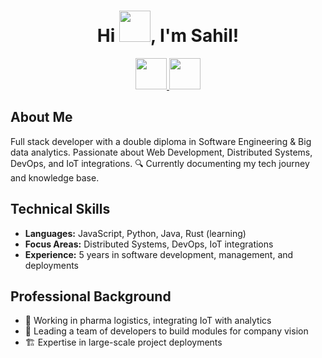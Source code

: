 <h1 align="center">Hi <img src="https://media.giphy.com/media/hvRJCLFzcasrR4ia7z/giphy.gif" width="50px">, I'm Sahil!</h1>


<p align="center">
  <a href="https://www.linkedin.com/in/smppatel99999/">
  <img width="50px" src="https://img.icons8.com/fluency/344/linkedin.png"  />
</a>
  

<a href="mailto:smppatel99999@gmail.com">
  <img width="50px" src="https://img.icons8.com/color/344/gmail-new.png" />
</a>
</p>
<!-- Typing SVG by DenverCoder1 - https://github.com/DenverCoder1/readme-typing-svg 

<p align="center">
  <a href="https://github.com/DenverCoder1/readme-typing-svg"><img src="https://readme-typing-svg.herokuapp.com?lines=Software%20Engineer;Full+Stack+Developer&center=true&width=380&height=45"></a>
</p> -->

## About Me
Full stack developer with a double diploma in Software Engineering & Big data analytics. Passionate about Web Development, Distributed Systems, DevOps, and IoT integrations.
🔍 Currently documenting my tech journey and knowledge base.

## Technical Skills
- **Languages:** JavaScript, Python, Java, Rust (learning)
- **Focus Areas:** Distributed Systems, DevOps, IoT integrations
- **Experience:** 5 years in software development, management, and deployments

## Professional Background
- 💼 Working in pharma logistics, integrating IoT with analytics
- 👥 Leading a team of developers to build modules for company vision
- 🏗️ Expertise in large-scale project deployments

